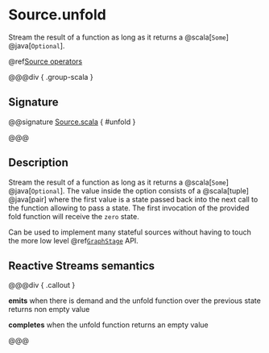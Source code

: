 # Source.unfold

Stream the result of a function as long as it returns a @scala[`Some`] @java[`Optional`].

@ref[Source operators](../index.md#source-operators)

@@@div { .group-scala }

## Signature

@@signature [Source.scala](/akka-stream/src/main/scala/akka/stream/scaladsl/Source.scala) { #unfold }

@@@

## Description

Stream the result of a function as long as it returns a @scala[`Some`] @java[`Optional`]. The value inside the option
consists of a @scala[tuple] @java[pair] where the first value is a state passed back into the next call to the function allowing
to pass a state. The first invocation of the provided fold function will receive the `zero` state.

Can be used to implement many stateful sources without having to touch the more low level @ref[`GraphStage`](../../stream-customize.md) API.

## Reactive Streams semantics

@@@div { .callout }

**emits** when there is demand and the unfold function over the previous state returns non empty value

**completes** when the unfold function returns an empty value

@@@

